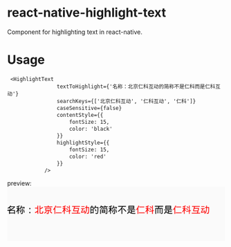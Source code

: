 # react-native-highlight-text
Component for highlighting text in react-native.

# Usage
```
 <HighlightText
                textToHighlight={'名称：北京仁科互动的简称不是仁科而是仁科互动'}
                searchKeys={['北京仁科互动', '仁科互动', '仁科']}
                caseSensitive={false}
                contentStyle={{
                    fontSize: 15,
                    color: 'black'
                }}
                highlightStyle={{
                    fontSize: 15,
                    color: 'red'
                }}
            />
```

preview:
![image.png](https://raw.githubusercontent.com/wangzhen90/react-native-highlight-text/master/preview%402x.png)
